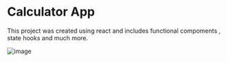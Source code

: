 # Calculator App

This project was created using react and includes functional compoments , state hooks and much more.

![image](https://user-images.githubusercontent.com/45850768/153692898-9bbfc911-ee5c-4d18-832c-d277445cb25b.png)

